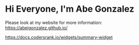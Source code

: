 # Hi Everyone, I'm Abe Gonzalez

Please look at my website for more information: https://abejgonzalez.github.io/

https://docs.codersrank.io/widgets/summary-widget
